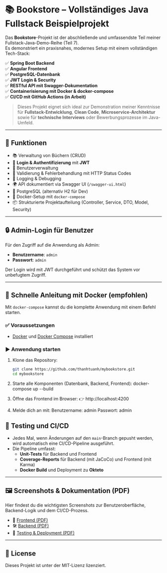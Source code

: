 # 📚 Bookstore – Vollständiges Java Fullstack Beispielprojekt

Das **Bookstore**-Projekt ist der abschließende und umfassendste Teil meiner Fullstack-Java-Demo-Reihe (Teil 7).  
Es demonstriert ein praxisnahes, modernes Setup mit einem vollständigen Tech-Stack:

✅ **Spring Boot Backend**  
✅ **Angular Frontend**  
✅ **PostgreSQL-Datenbank**  
✅ **JWT Login & Security**  
✅ **RESTful API mit Swagger-Dokumentation**  
✅ **Containerisierung mit Docker & docker-compose**  
✅ **CI/CD mit GitHub Actions (in Arbeit)**

> Dieses Projekt eignet sich ideal zur Demonstration meiner Kenntnisse für **Fullstack-Entwicklung**, **Clean Code**, **Microservice-Architektur** sowie für **technische Interviews** oder Bewerbungsprozesse im Java-Umfeld.

---

## 🔧 Funktionen

- 📚 Verwaltung von Büchern (CRUD)
- 🔐 **Login & Authentifizierung** mit **JWT**
- 👥 Benutzerverwaltung
- 🧪 Validierung & Fehlerbehandlung mit HTTP Status Codes
- 🧵 Logging & Debugging
- 🌍 API dokumentiert via Swagger UI (`/swagger-ui.html`)
- 💾 PostgreSQL (alternativ H2 für Dev)
- 🐳 Docker-Setup mit `docker-compose`
- 📦 Strukturierte Projektaufteilung (Controller, Service, DTO, Model, Security)

---

## 🔒 **Admin-Login für Benutzer**

Für den Zugriff auf die Anwendung als Admin:

- **Benutzername**: `admin`
- **Passwort**: `admin`

Der Login wird mit JWT durchgeführt und schützt das System vor unbefugtem Zugriff.

---

## 🚀 **Schnelle Anleitung mit Docker (empfohlen)**

Mit `docker-compose` kannst du die komplette Anwendung mit einem Befehl starten.

### ✅ Voraussetzungen

- [Docker](https://www.docker.com/) und [Docker Compose](https://docs.docker.com/compose/) installiert

### ▶️ Anwendung starten

1. Klone das Repository:

   ```bash
   git clone https://github.com/thanhtuanh/mybookstore.git
   cd mybookstore
   ```

2. Starte alle Komponenten (Datenbank, Backend, Frontend):
   docker-compose up --build

3. Öffne das Frontend im Browser:
   👉 http://localhost:4200
4. Melde dich an mit:
   Benutzername: admin
   Passwort: admin

## 🧪 **Testing und CI/CD**

- Jedes Mal, wenn Änderungen auf den `main`-Branch gepusht werden, wird automatisch eine CI/CD-Pipeline ausgeführt.
- Die Pipeline umfasst:
  - **Unit-Tests** für Backend und Frontend
  - **Coverage-Reports** für Backend (mit JaCoCo) und Frontend (mit Karma)
  - **Docker Build** und Deployment zu **Okteto**

---

## 🖼️ Screenshots & Dokumentation (PDF)

Hier findest du die wichtigsten Screenshots zur Benutzeroberfläche, Backend-Logik und dem CI/CD-Prozess.

- 📘 [Frontend (PDF)](assets/screenshots/frontend.pdf)
- 🛠️ [Backend (PDF)](assets/screenshots/backend.pdf)
- 🚀 [Testing & Deployment (PDF)](assets/screenshots/testing-deploy.pdf)


---

## 📄 **License**

Dieses Projekt ist unter der MIT-Lizenz lizenziert.
